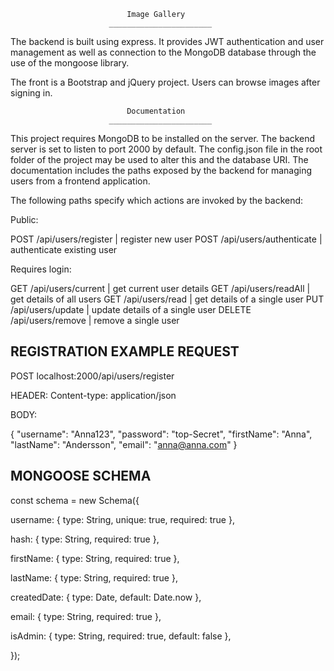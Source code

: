 

                              Image Gallery
                          _______________________


The backend is built using express. It provides JWT authentication and user management
as well as connection to the MongoDB database through the use of the mongoose library.

The front is a Bootstrap and jQuery project. Users can browse images after signing in.




                              Documentation
                          _______________________

This project requires MongoDB to be installed on the server.
The backend server is set to listen to port 2000 by default. The config.json file
in the root folder of the project may be used to alter this and the database URI.
The documentation includes the paths exposed by the backend for managing users
from a frontend application.

The following paths specify which actions are invoked by the backend:


Public:

POST    /api/users/register             |   register new user
POST    /api/users/authenticate         |   authenticate existing user


Requires login:

GET      /api/users/current              |   get current user details
GET      /api/users/readAll              |   get details of all users
GET      /api/users/read                 |   get details of a single user
PUT      /api/users/update               |   update details of a single user
DELETE   /api/users/remove               |   remove a single user



REGISTRATION EXAMPLE REQUEST
-------------------------------------

POST  localhost:2000/api/users/register

HEADER:
Content-type: application/json

BODY:

{
  "username": "Anna123",
  "password": "top-Secret",
  "firstName": "Anna",
  "lastName": "Andersson",
  "email": "anna@anna.com"
}



MONGOOSE SCHEMA
-------------------------------------
const schema = new Schema({

  username: { type: String, unique: true, required: true },

  hash: { type: String, required: true },

  firstName: { type: String, required: true },

  lastName: { type: String, required: true },

  createdDate: { type: Date, default: Date.now },

  email: { type: String, required: true },

  isAdmin: { type: String, required: true, default: false },

});
